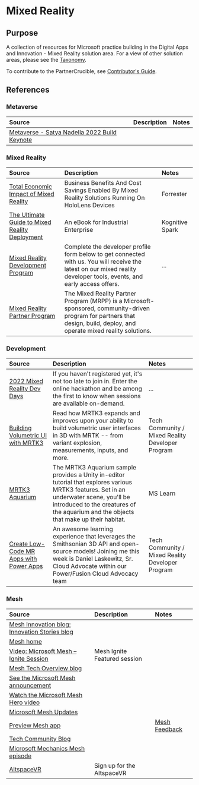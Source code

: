 # Mixed Reality

## Purpose

A collection of resources for Microsoft practice building in the Digital Apps and Innovation - Mixed Reality solution area. For a view of other solution areas, please see the [Taxonomy](Taxonomy.md).

To contribute to the PartnerCrucible, see [Contributor's Guide](ContributorsGuide).

## References

### Metaverse

Source | Description | Notes
:----- | :---------- | :----
[Metaverse - Satya Nadella 2022 Build Keynote](https://youtu.be/rnJHHamrflw) | |

### Mixed Reality

Source | Description | Notes
:----- | :---------- | :----
[Total Economic Impact of Mixed Reality](https://tools.totaleconomicimpact.com/go/microsoft/HoloLens2/) | Business Benefits And Cost Savings Enabled By Mixed Reality Solutions Running On HoloLens Devices| Forrester
[The Ultimate Guide to Mixed Reality Deployment](https://www.kognitivspark.com/pilot-guide) | An eBook for Industrial Enterprise| Kognitive Spark
[Mixed Reality Development Program](https://mixedreality.microsoftcrmportals.com/en-US/signup/#msdynttrid=cCXO0VsfwyyfOdQoHL959egaqQ7tHARxNKSIlXnnxbU) | Complete the developer profile form below to get connected with us. You will receive the latest on our mixed reality developer tools, events, and early access offers. |...
[Mixed Reality Partner Program](https://www.microsoft.com/en-ca/hololens/mrpp) | The Mixed Reality Partner Program (MRPP) is a Microsoft-sponsored, community-driven program for partners that design, build, deploy, and operate mixed reality solutions. |

### Development

Source | Description | Notes
:----- | :---------- | :----
[2022 Mixed Reality Dev Days](https://mixedrealityprod.microsoftcrmportals.com/MRDD2022/#msdynttrid=D38oDFE9NGTyU6cc9xnEkaRMIo6K1R9BgxSyM23yBuc) | If you haven't registered yet, it's not too late to join in. Enter the online hackathon and be among the first to know when sessions are available on-demand.| ...
[Building Volumetric UI with MRTK3](https://techcommunity.microsoft.com/t5/mixed-reality-blog/building-volumetric-ui-with-mrtk3/ba-p/3631764#msdynttrid=YV7UT7n5GiBo6GZrP3_wh_19FhHE9-bx3i5Udjean84) | Read how MRTK3 expands and improves upon your ability to build volumetric user interfaces in 3D with MRTK -- from variant explosion, measurements, inputs, and more. | Tech Community / Mixed Reality Developer Program
[MRTK3 Aquarium](https://learn.microsoft.com/en-us/windows/mixed-reality/develop/unity/mrtk3-aquarium) | The MRTK3 Aquarium sample provides a Unity in-editor tutorial that explores various MRTK3 features. Set in an underwater scene, you'll be introduced to the creatures of the aquarium and the objects that make up their habitat.| MS Learn
[Create Low-Code MR Apps with Power Apps](https://techcommunity.microsoft.com/t5/mixed-reality-blog/create-low-code-mr-apps-with-power-apps/ba-p/3629444#msdynttrid=db-8fG-I3CLO8JpRlMpIAm_xI2hT5AVpJSNn6WST6ec) | An awesome learning experience that leverages the Smithsonian 3D API and open-source models! Joining me this week is Daniel Laskewitz, Sr. Cloud Advocate within our Power/Fusion Cloud Advocacy team | Tech Community / Mixed Reality Developer Program

### Mesh

Source | Description | Notes
:----- | :---------- | :----
[Mesh Innovation blog: Innovation Stories blog](https://aka.ms/aaaxf16) | |
[Mesh home](https://Microsoft.com/mesh) | |
[Video: Microsoft Mesh – Ignite Session](https://nam06.safelinks.protection.outlook.com/?url=https%3A%2F%2Faka.ms%2Fmeshignite&data=04%7C01%7CSimon.Skaria%40microsoft.com%7C342db9e0912f4952c79308d8e2773803%7C72f988bf86f141af91ab2d7cd011db47%7C1%7C0%7C637508348959907679%7CUnknown%7CTWFpbGZsb3d8eyJWIjoiMC4wLjAwMDAiLCJQIjoiV2luMzIiLCJBTiI6Ik1haWwiLCJXVCI6Mn0%3D%7C1000&sdata=kh56Ju0qfx7%2BRwifARH7ZEaHz3SXETovq7cOWSFKmUY%3D&reserved=0)| Mesh Ignite Featured session |
[Mesh Tech Overview blog](https://aka.ms/mesh-tech-blog) | |
[See the Microsoft Mesh announcement](https://aka.ms/MicrosoftMesh) | |
[Watch the Microsoft Mesh Hero video](https://aka.ms/meshvisionvideo ) | |
[Microsoft Mesh Updates](https://Microsoft.com/mesh) | |
[Preview Mesh app](https://nam06.safelinks.protection.outlook.com/?url=http%3A%2F%2Faka.ms%2Fmeshapppreview&data=04%7C01%7CMarcAndre.Morisset%40microsoft.com%7C124b60cdf06a4823d82408d908d7a378%7C72f988bf86f141af91ab2d7cd011db47%7C1%7C0%7C637550544515004696%7CUnknown%7CTWFpbGZsb3d8eyJWIjoiMC4wLjAwMDAiLCJQIjoiV2luMzIiLCJBTiI6Ik1haWwiLCJXVCI6Mn0%3D%7C1000&sdata=mZ%2FlrX1o%2F5AbZmeJ1slMKMYnZJ%2BI72zb1yy3SVvf2OQ%3D&reserved=0) | |[Mesh Feedback](https://aka.ms/MeshFeedback) | |
[Tech Community Blog](https://aka.ms/Ignite21-MRTechBlog) | |
[Microsoft Mechanics Mesh episode](https://aka.ms/mesh-mechanics) | |
[AltspaceVR](https://account.altvr.com/users/sign_up) | Sign up for the AltspaceVR  |

